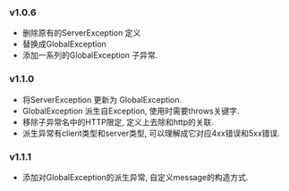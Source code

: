 ### v1.0.6
* 删除原有的ServerException 定义
* 替换成GlobalException
* 添加一系列的GlobalException 子异常.

### v1.1.0
* 将ServerException 更新为 GlobalException.
* GlobalException 派生自Exception, 使用时需要throws关键字.
* 移除子异常名中的HTTP限定, 定义上去除和http的关联.
* 派生异常有client类型和server类型, 可以理解成它对应4xx错误和5xx错误. 

### v1.1.1
* 添加对GlobalException的派生异常, 自定义message的构造方式.
